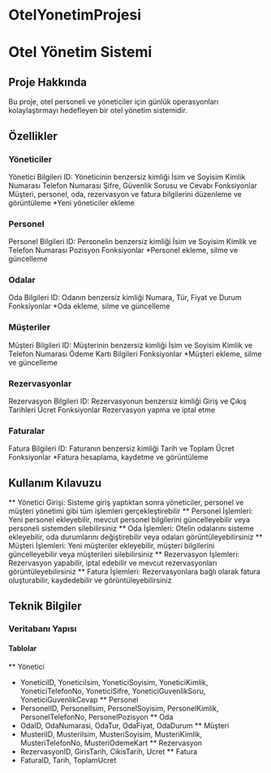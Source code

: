 # OtelYonetimProjesi
 # Otel Yönetim Sistemi
## Proje Hakkında
Bu proje, otel personeli ve yöneticiler için günlük operasyonları kolaylaştırmayı hedefleyen bir otel yönetim sistemidir.
## Özellikler
### Yöneticiler
Yönetici Bilgileri
ID: Yöneticinin benzersiz kimliği
İsim ve Soyisim
Kimlik Numarası
Telefon Numarası
Şifre, Güvenlik Sorusu ve Cevabı
Fonksiyonlar
Müşteri, personel, oda, rezervasyon ve fatura bilgilerini düzenleme ve görüntüleme
*Yeni yöneticiler ekleme
### Personel
Personel Bilgileri
ID: Personelin benzersiz kimliği
İsim ve Soyisim
Kimlik ve Telefon Numarası
Pozisyon
Fonksiyonlar
*Personel ekleme, silme ve güncelleme
### Odalar
Oda Bilgileri
ID: Odanın benzersiz kimliği
Numara, Tür, Fiyat ve Durum
Fonksiyonlar
*Oda ekleme, silme ve güncelleme
### Müşteriler
Müşteri Bilgileri
ID: Müşterinin benzersiz kimliği
İsim ve Soyisim
Kimlik ve Telefon Numarası
Ödeme Kartı Bilgileri
Fonksiyonlar
*Müşteri ekleme, silme ve güncelleme
### Rezervasyonlar
Rezervasyon Bilgileri
ID: Rezervasyonun benzersiz kimliği
Giriş ve Çıkış Tarihleri
Ücret
Fonksiyonlar
Rezervasyon yapma ve iptal etme
### Faturalar
Fatura Bilgileri
ID: Faturanın benzersiz kimliği
Tarih ve Toplam Ücret
Fonksiyonlar
*Fatura hesaplama, kaydetme ve görüntüleme
## Kullanım Kılavuzu

** Yönetici Girişi: Sisteme giriş yaptıktan sonra yöneticiler, personel ve müşteri yönetimi gibi tüm işlemleri gerçekleştirebilir
** Personel İşlemleri: Yeni personel ekleyebilir, mevcut personel bilgilerini güncelleyebilir veya personeli sistemden silebilirsiniz
** Oda İşlemleri: Otelin odalarını sisteme ekleyebilir, oda durumlarını değiştirebilir veya odaları görüntüleyebilirsiniz
** Müşteri İşlemleri: Yeni müşteriler ekleyebilir, müşteri bilgilerini güncelleyebilir veya müşterileri silebilirsiniz
** Rezervasyon İşlemleri: Rezervasyon yapabilir, iptal edebilir ve mevcut rezervasyonları görüntüleyebilirsiniz
** Fatura İşlemleri: Rezervasyonlara bağlı olarak fatura oluşturabilir, kaydedebilir ve görüntüleyebilirsiniz

## Teknik Bilgiler
### Veritabanı Yapısı
#### Tablolar

** Yönetici
* YoneticiID, YoneticiIsim, YoneticiSoyisim, YoneticiKimlik, YoneticiTelefonNo, YoneticiSifre, YoneticiGuvenlikSoru, YoneticiGuvenlikCevap
** Personel
* PersonelID, PersonelIsim, PersonelSoyisim, PersonelKimlik, PersonelTelefonNo, PersonelPozisyon
** Oda
* OdaID, OdaNumarasi, OdaTur, OdaFiyat, OdaDurum
** Müşteri
*  MusteriID, MusteriIsim, MusteriSoyisim, MusteriKimlik, MusteriTelefonNo, MusteriOdemeKart
** Rezervasyon
* RezervasyonID, GirisTarih, CikisTarih, Ucret
** Fatura
* FaturaID, Tarih, ToplamUcret

